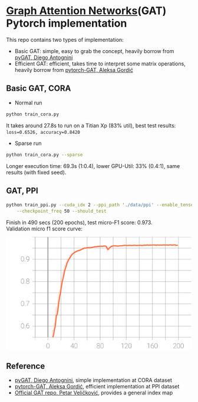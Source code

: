 # [Graph Attention Networks](https://arxiv.org/abs/1710.10903)(GAT) Pytorch implementation
This repo contains two types of implementation:
* Basic GAT: simple, easy to grab the concept, heavily borrow from [pyGAT, Diego Antognini](https://github.com/Diego999/pyGAT)
* Efficient GAT: efficient, takes time to interpret some matrix operations, heavily borrow from [pytorch-GAT, Aleksa Gordić](https://github.com/gordicaleksa/pytorch-GAT)


## Basic GAT, CORA
* Normal run
```bash
python train_cora.py
```
It takes around 27.8s to run on a Titian Xp (83% util), best test results: ```loss=0.6526, accuracy=0.8420```

* Sparse run
```bash
python train_cora.py --sparse
```
Longer execution time: 69.3s (1:0.4), lower GPU-Util: 33% (0.4:1), same results (with fixed seed).


## GAT, PPI
```bash
python train_ppi.py --cuda_idx 2 --ppi_path './data/ppi' --enable_tensorboard \
    --checkpoint_freq 50 --should_test
```
Finish in 490 secs (200 epochs), test micro-F1 score: 0.973. \
Validation micro f1 score curve:
<p align="center">
<img src="val_micro_f1.svg" width="1000">
</p>


## Reference
* [pyGAT, Diego Antognini](https://github.com/Diego999/pyGAT), simple implementation at CORA dataset
* [pytorch-GAT, Aleksa Gordić](https://github.com/gordicaleksa/pytorch-GAT), efficient implementation at PPI dataset
* [Official GAT repo, Petar Veličković](https://github.com/PetarV-/GAT), provides a general index map